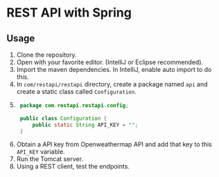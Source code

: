 # REST API with Spring

## Usage

1. Clone the repository.
2. Open with your favorite editor. (IntelliJ or Eclipse recommended).
3. Import the maven dependencies. In IntelliJ, enable auto import to do this.
4. In `com/restapi/restapi` directory, create a package named `api` and create a static class called `Configuration`.
5. ```java
    package com.restapi.restapi.config;
    
    public class Configuration {
        public static String API_KEY = "";
    }
    ```
6. Obtain a API key from Openweathermap API and add that key to this `API_KEY` variable.
7. Run the Tomcat server.
8. Using a REST client, test the endpoints.